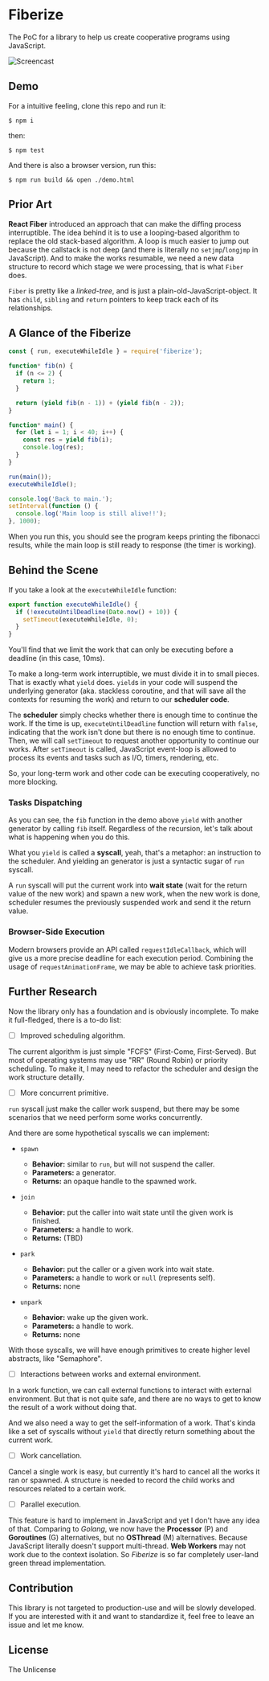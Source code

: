# Fiberize

The PoC for a library to help us create cooperative programs using JavaScript.

![Screencast](screencast.gif)

## Demo

For a intuitive feeling, clone this repo and run it:

```
$ npm i
```

then:

```
$ npm test
```

And there is also a browser version, run this:

```
$ npm run build && open ./demo.html
```

## Prior Art

**React Fiber** introduced an approach that can make the diffing process interruptible. The idea behind it is to use a looping-based algorithm to replace the old stack-based algorithm. A loop is much easier to jump out because the callstack is not deep (and there is literally no `setjmp`/`longjmp` in JavaScript). And to make the works resumable, we need a new data structure to record which stage we were processing, that is what `Fiber` does.

`Fiber` is pretty like a *linked-tree*, and is just a plain-old-JavaScript-object. It has `child`, `sibling` and `return` pointers to keep track each of its relationships.

## A Glance of the Fiberize

```javascript
const { run, executeWhileIdle } = require('fiberize');

function* fib(n) {
  if (n <= 2) {
    return 1;
  }

  return (yield fib(n - 1)) + (yield fib(n - 2));
}

function* main() {
  for (let i = 1; i < 40; i++) {
    const res = yield fib(i);
    console.log(res);
  }
}

run(main());
executeWhileIdle();

console.log('Back to main.');
setInterval(function () {
  console.log('Main loop is still alive!!');
}, 1000);
```

When you run this, you should see the program keeps printing the fibonacci results, while the main loop is still ready to response (the timer is working).

## Behind the Scene

If you take a look at the `executeWhileIdle` function:

```javascript
export function executeWhileIdle() {
  if (!executeUntilDeadline(Date.now() + 10)) {
    setTimeout(executeWhileIdle, 0);
  }
}
```

You'll find that we limit the work that can only be executing before a deadline (in this case, 10ms).

To make a long-term work interruptible, we must divide it in to small pieces. That is exactly what `yield` does. `yield`s in your code will suspend the underlying generator (aka. stackless coroutine, and that will save all the contexts for resuming the work) and return to our **scheduler code**.

The **scheduler** simply checks whether there is enough time to continue the work. If the time is up, `executeUntilDeadline` function will return with `false`, indicating that the work isn't done but there is no enough time to continue. Then, we will call `setTimeout` to request another opportunity to continue our works. After `setTimeout` is called, JavaScript event-loop is allowed to process its events and tasks such as I/O, timers, rendering, etc.

So, your long-term work and other code can be executing cooperatively, no more blocking.

### Tasks Dispatching

As you can see, the `fib` function in the demo above `yield` with another generator by calling `fib` itself. Regardless of the recursion, let's talk about what is happening when you do this.

What you `yield` is called a **syscall**, yeah, that's a metaphor: an instruction to the scheduler. And yielding an generator is just a syntactic sugar of `run` syscall.

A `run` syscall will put the current work into **wait state** (wait for the return value of the new work) and spawn a new work, when the new work is done, scheduler resumes the previously suspended work and send it the return value.

### Browser-Side Execution

Modern browsers provide an API called `requestIdleCallback`, which will give us a more precise deadline for each execution period. Combining the usage of `requestAnimationFrame`, we may be able to achieve task priorities.

## Further Research

Now the library only has a foundation and is obviously incomplete. To make it full-fledged, there is a to-do list:

- [ ] Improved scheduling algorithm.

The current algorithm is just simple "FCFS" (First-Come, First-Served). But most of operating systems may use "RR" (Round Robin) or priority scheduling. To make it, I may need to refactor the scheduler and design the work structure detailly.

- [ ] More concurrent primitive.

`run` syscall just make the caller work suspend, but there may be some scenarios that we need perform some works concurrently.

And there are some hypothetical syscalls we can implement:

* `spawn`
  * **Behavior:** similar to `run`, but will not suspend the caller.
  * **Parameters:** a generator.
  * **Returns:** an opaque handle to the spawned work.

* `join`
  * **Behavior:** put the caller into wait state until the given work is finished.
  * **Parameters:** a handle to work.
  * **Returns:** (TBD)

* `park`
  * **Behavior:** put the caller or a given work into wait state.
  * **Parameters:** a handle to work or `null` (represents self).
  * **Returns:** none

* `unpark`
  * **Behavior:** wake up the given work.
  * **Parameters:** a handle to work.
  * **Returns:** none

With those syscalls, we will have enough primitives to create higher level abstracts, like "Semaphore".

- [ ] Interactions between works and external environment.

In a work function, we can call external functions to interact with external environment. But that is not quite safe, and there are no ways to get to know the result of a work without doing that.

And we also need a way to get the self-information of a work. That's kinda like a set of syscalls without `yield` that directly return something about the current work.

- [ ] Work cancellation.

Cancel a single work is easy, but currently it's hard to cancel all the works it ran or spawned. A structure is needed to record the child works and resources related to a certain work.

- [ ] Parallel execution.

This feature is hard to implement in JavaScript and yet I don't have any idea of that. Comparing to *Golang*, we now have the **Processor** (P) and **Goroutines** (G) alternatives, but no **OSThread** (M) alternatives. Because JavaScript literally doesn't support multi-thread. **Web Workers** may not work due to the context isolation. So *Fiberize* is so far completely user-land green thread implementation.

## Contribution

This library is not targeted to production-use and will be slowly developed. If you are interested with it and want to standardize it, feel free to leave an issue and let me know.

## License

The Unlicense
